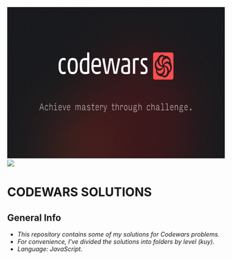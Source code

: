 <img src="images/codewars.png" alt="Codewars logo" width="900" height="350"/>
<img src = https://www.codewars.com/users/sh9vch9nk0/badges/large/>

# CODEWARS SOLUTIONS

## General Info

- _This repository contains some of my solutions for Codewars problems._<br>
- _For convenience, I've divided the solutions into folders by level (kuy)._<br>
- _Language: JavaScript._



